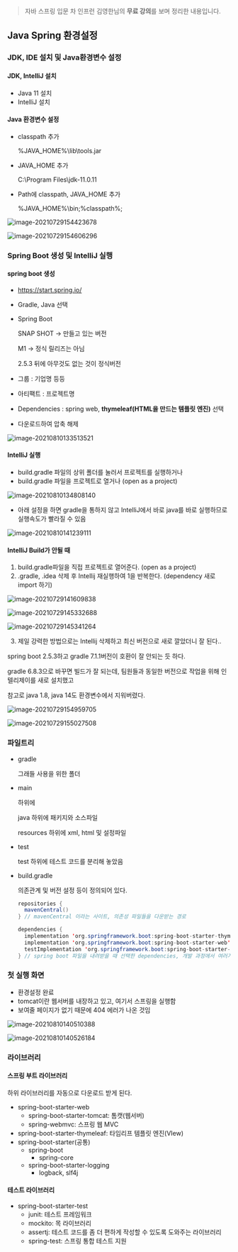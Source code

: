 >  자바 스프링 입문 차 인프런 김영한님의 **무료 강의**를 보며 정리한 내용입니다.



## Java Spring 환경설정



### JDK, IDE 설치 및 Java환경변수 설정

#### JDK, IntelliJ 설치

- Java 11 설치
- IntelliJ 설치



#### Java 환경변수 설정

- classpath 추가

  %JAVA_HOME%\lib\tools.jar

- JAVA_HOME 추가

  C:\Program Files\jdk-11.0.11

- Path에 classpath, JAVA_HOME 추가

  %JAVA_HOME%\bin;%classpath%;

![image-20210729154423678](md-images/image-20210729154423678.png)

![image-20210729154606296](md-images/image-20210729154606296.png)



### Spring Boot 생성 및 IntelliJ 실행

#### spring boot 생성

- https://start.spring.io/

- Gradle, Java 선택

- Spring Boot

  SNAP SHOT -> 만들고 있는 버전

  M1 -> 정식 릴리즈는 아님

  2.5.3 뒤에 아무것도 없는 것이 정식버전

- 그룹 : 기업명 등등

- 아티팩트 : 프로젝트명

- Dependencies : spring web, **thymeleaf(HTML을 만드는 템플릿 엔진)** 선택

- 다운로드하여 압축 해제

![image-20210810133513521](md-images/image-20210810133513521.png)



#### IntelliJ 실행

- build.gradle 파일의 상위 폴더를 눌러서 프로젝트를 실행하거나
- build.gradle 파일을 프로젝트로 열거나 (open as a project)

![image-20210810134808140](md-images/image-20210810134808140.png)



- 아래 설정을 하면 gradle을 통하지 않고 IntelliJ에서 바로 java를 바로 실행하므로 실행속도가 빨라질 수 있음

![image-20210810141239111](md-images/image-20210810141239111.png)



#### IntelliJ Build가 안될 때

1. build.gradle파일을 직접 프로젝트로 열어준다. (open as a project)
2. .gradle, .idea 삭제 후 Intellij 재실행하여 1을 반복한다. (dependency 새로 import 하기)

![image-20210729141609838](md-images/image-20210729141609838.png)



![image-20210729145332688](md-images/image-20210729145332688.png)



![image-20210729145341264](md-images/image-20210729145341264.png)

3. 제일 강력한 방법으로는 Intellij 삭제하고 최신 버전으로 새로 깔았더니 잘 된다..

spring boot 2.5.3하고 gradle 7.1.1버전이 호환이 잘 안되는 듯 하다.

gradle 6.8.3으로 바꾸면 빌드가 잘 되는데, 팀원들과 동일한 버전으로 작업을 위해 인텔리제이를 새로 설치했고

참고로 java 1.8, java 14도 환경변수에서 지워버렸다.

![image-20210729154959705](md-images/image-20210729154959705.png)

![image-20210729155027508](md-images/image-20210729155027508.png)



### 파일트리

- gradle

  그래들 사용을 위한 폴더

- main

  하위에 

  java 하위에 패키지와 소스파일

  resources 하위에 xml, html 및 설정파일

- test

  test 하위에 테스트 코드를 분리해 놓았음

- build.gradle

  의존관계 및 버전 설정 등이 정의되어 있다.

  ```java
  repositories {
  	mavenCentral()
  } // mavenCentral 이라는 사이트, 의존성 파일들을 다운받는 경로
  
  dependencies {
  	implementation 'org.springframework.boot:spring-boot-starter-thymeleaf'
  	implementation 'org.springframework.boot:spring-boot-starter-web'
  	testImplementation 'org.springframework.boot:spring-boot-starter-test'
  } // spring boot 파일을 내려받을 때 선택한 dependencies, 개발 과정에서 여러가지를 더 추가할 수 있다
  ```

  

### 첫 실행 화면

- 환경설정 완료
- tomcat이란 웹서버를 내장하고 있고, 여기서 스프링을 실행함
- 보여줄 페이지가 없기 때문에 404 에러가 나온 것임

![image-20210810140510388](md-images/image-20210810140510388.png)

![image-20210810140526184](md-images/image-20210810140526184.png)



### 라이브러리

#### 스프링 부트 라이브러리

하위 라이브러리를 자동으로 다운로드 받게 된다.

- spring-boot-starter-web
  - spring-boot-starter-tomcat: 톰캣(웹서버)
  - spring-webmvc: 스프링 웹 MVC
- spring-boot-starter-thymeleaf: 타임리프 템플릿 엔진(VIew)
- spring-boot-starter(공통)
  - spring-boot
    - spring-core
  - spring-boot-starter-logging
    - logback, slf4j



#### 테스트 라이브러리

- spring-boot-starter-test
  - junit: 테스트 프레임워크
  - mockito: 목 라이브러리
  - assertj: 테스트 코드를 좀 더 편하게 작성할 수 있도록 도와주는  라이브러리
  - spring-test: 스프링 통합 테스트 지원

